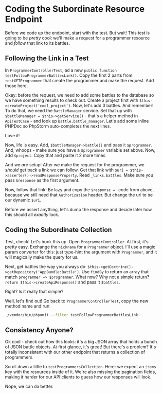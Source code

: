 # Coding the Subordinate Resource Endpoint

Before we code up the endpoint, start with the test. But wait! This test is going
to be *pretty* cool: we'll make a request for a programmer resource and *follow*
that link to its battles.

## Following the Link  in a Test

In `ProgrammerControllerTest`, ad a new `public function testFollowProgrammerBattlesLink()`.
Copy the first 2 parts from `testGETProgrammer` that create the programmer and make
the request. Add those here.

Okay: before the request, we need to add some battles to the database so we have
something results to check out. Create a project first with `$this->createProject('cool_project')`.
Now, let's add 3 battles. And remember! To do that, we need the `BattleManager`
service. Set that up with `$battleManager = $this->getService()` - that's a helper
method in `ApiTestCase` - and look up `battle.battle_manager`. Let's add some inline
PHPDoc so PhpStorm auto-completes the next lines.

Love it!

Now, life is easy. Add, `$battleManager->battle()` and pass it `$programmer`. And,
whoops - make sure you have a `$programmer` variable set above. Now, add `$project`.
Copy that and paste it 2 more times.

And we *are* setup! After we make the request for the programmer, we *should* get back
a link we can follow. Get that link with `$uri = $this->asserter()->readResponseProperty`.
Read `_links.battles`. Make sure you pass `$response` as the first argument.

Now, follow that link! Be lazy and copy the `$response = ` code from above,
because we still need that `Authorization` header. But change the url to be our
dynamic `$uri`.

Before we assert anything, let's dump the response and decide later how this should
all *exactly* look.

## Coding the Subordinate Collection

Test, check! Let's hook this up. Open `ProgrammerController`. At first, it's pretty
easy. Exchange the `nickname` for a `Programmer` object. I'll use a magic param
converter for this: just type-hint the argument with `Programmer`, and it will
magically make the query for us.

Next, get battles the way you always do: `$this->getDoctrine()->getRepository('AppBundle:Battle')`.
Use `findBy` to return an array that match `programmer => $programmer`. What now?
Why not a simple return? `return $this->createApiResponse()` and pass it `$battles`.

Right? Is it really that simple?

Well, let's find out! Go back to `ProgrammerControllerTest`, copy the new method
name and run:

```bash
./vendor/bin/phpunit --filter testFollowProgrammerBattlesLink
```

## Consistency Anyone?

Ok cool - check out how this looks: it's a big JSON array that holds a bunch of
JSON battle objects. At first glance, it's great! But there's a problem? It's totally
inconsistent with our other endpoint that returns a collection of programmers.

Scroll down a little to `testProgrammersCollection`. Here: we expect an `items` key
with the resources inside of it. We're also missing the pagination fields, making
it harder for our API clients to guess how our responses will look.

Nope, we can do better.
